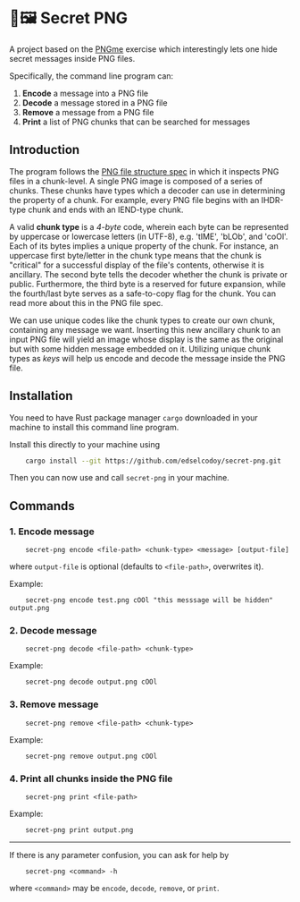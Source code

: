 # 🤫🖼️ Secret PNG

A project based on the [PNGme](https://picklenerd.github.io/pngme_book/introduction.html) exercise which interestingly lets one hide secret messages inside PNG files.

Specifically, the command line program can:
1. **Encode** a message into a PNG file
2. **Decode** a message stored in a PNG file
3. **Remove** a message from a PNG file
4. **Print** a list of PNG chunks that can be searched for messages

## Introduction

The program follows the [PNG file structure spec](http://www.libpng.org/pub/png/spec/1.2/PNG-Structure.html) in which it inspects PNG files in a chunk-level. A single PNG image is composed of a series of chunks. These chunks have types which a decoder can use in determining the property of a chunk. For example, every PNG file begins with an IHDR-type chunk and ends with an IEND-type chunk. 

A valid **chunk type** is a *4-byte* code, wherein each byte can be represented by uppercase or lowercase letters (in UTF-8), e.g. 'tIME', 'bLOb', and 'coOl'. Each of its bytes implies a unique property of the chunk. For instance, an uppercase first byte/letter in the chunk type means that the chunk is "critical" for a successful display of the file's contents, otherwise it is ancillary. The second byte tells the decoder whether the chunk is private or public. Furthermore, the third byte is a reserved for future expansion, while the fourth/last byte serves as a safe-to-copy flag for the chunk. You can read more about this in the PNG file spec.

We can use unique codes like the chunk types to create our own chunk, containing any message we want. Inserting this new ancillary chunk to an input PNG file will yield an image whose display is the same as the original but with some hidden message embedded on it. Utilizing unique chunk types as *keys* will help us encode and decode the message inside the PNG file. 

## Installation

You need to have Rust package manager ```cargo``` downloaded in your machine to install this command line program.

Install this directly to your machine using
```bash
    cargo install --git https://github.com/edselcodoy/secret-png.git
```

Then you can now use and call `secret-png` in your machine.

## Commands

### 1. Encode message
```
    secret-png encode <file-path> <chunk-type> <message> [output-file]
```
where ```output-file``` is optional (defaults to ```<file-path>```, overwrites it).

Example:
```
    secret-png encode test.png cOOl "this messsage will be hidden" output.png
```

### 2. Decode message
```
    secret-png decode <file-path> <chunk-type>
```

Example:
```
    secret-png decode output.png cOOl
```

### 3. Remove message
```
    secret-png remove <file-path> <chunk-type>
```

Example:
```
    secret-png remove output.png cOOl
```

### 4. Print all chunks inside the PNG file
```
    secret-png print <file-path>
```

Example:
```
    secret-png print output.png
```

---

If there is any parameter confusion, you can ask for help by
```
    secret-png <command> -h
```
where `<command>` may be `encode`, `decode`, `remove`, or `print`.
